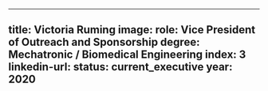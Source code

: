 ---

title: Victoria Ruming
image: 
role: Vice President of Outreach and Sponsorship
degree: Mechatronic / Biomedical Engineering
index: 3
linkedin-url:
status: current_executive
year: 2020
---